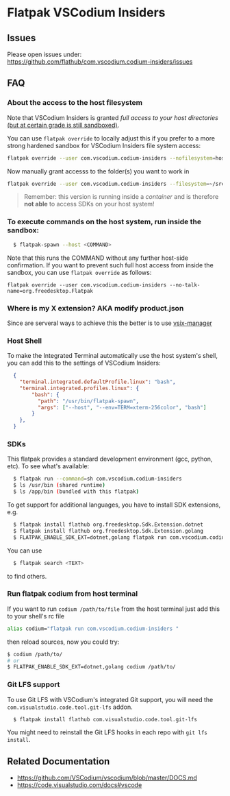 # Flatpak VSCodium Insiders

## Issues
Please open issues under: https://github.com/flathub/com.vscodium.codium-insiders/issues

## FAQ

### About the access to the host filesystem
Note that VSCodium Insiders is granted *full access to your host directories*
[(but at certain grade is still sandboxed)](https://docs.flatpak.org/en/latest/sandbox-permissions.html#filesystem-access).

You can use `flatpak override` to locally adjust this if you prefer to a more strong
hardened sandbox for VSCodium Insiders file system access:
```bash
flatpak override --user com.vscodium.codium-insiders --nofilesystem=host
```

Now manually grant accesss to the folder(s) you want to work in
```bash
flatpak override --user com.vscodium.codium-insiders --filesystem=~/src
```

> Remember: this version is running inside a _container_ and is therefore __not able__
to access SDKs on your host system!

### To execute commands on the host system, run inside the sandbox:

```bash
  $ flatpak-spawn --host <COMMAND>
```

Note that this runs the COMMAND without any further host-side confirmation.
If you want to prevent such full host access from inside the sandbox, you can use `flatpak override` as follows:
```
flatpak override --user com.vscodium.codium-insiders --no-talk-name=org.freedesktop.Flatpak
```
### Where is my X extension? AKA modify product.json

Since are serveral ways to achieve this the better is to use [vsix-manager](https://open-vsx.org/extension/zokugun/vsix-manager)

### Host Shell

To make the Integrated Terminal automatically use the host system's shell,
you can add this to the settings of VSCodium Insiders:

```json
  {
    "terminal.integrated.defaultProfile.linux": "bash",
    "terminal.integrated.profiles.linux": {
        "bash": {
          "path": "/usr/bin/flatpak-spawn",
          "args": ["--host", "--env=TERM=xterm-256color", "bash"]
        }
    },
  }
```

### SDKs

This flatpak provides a standard development environment (gcc, python, etc).
To see what's available:

```bash
  $ flatpak run --command=sh com.vscodium.codium-insiders
  $ ls /usr/bin (shared runtime)
  $ ls /app/bin (bundled with this flatpak)
```
To get support for additional languages, you have to install SDK extensions, e.g.

```bash
  $ flatpak install flathub org.freedesktop.Sdk.Extension.dotnet
  $ flatpak install flathub org.freedesktop.Sdk.Extension.golang
  $ FLATPAK_ENABLE_SDK_EXT=dotnet,golang flatpak run com.vscodium.codium-insiders
```
You can use

```bash
  $ flatpak search <TEXT>
```
to find others.

### Run flatpak codium from host terminal

If you want to run `codium /path/to/file` from the host terminal just add this
to your shell's rc file

```bash
alias codium="flatpak run com.vscodium.codium-insiders "
```

then reload sources, now you could try:

```bash
$ codium /path/to/
# or
$ FLATPAK_ENABLE_SDK_EXT=dotnet,golang codium /path/to/
```

### Git LFS support

To use Git LFS with VSCodium's integrated Git support, you will need the `com.visualstudio.code.tool.git-lfs` addon.

```bash
  $ flatpak install flathub com.visualstudio.code.tool.git-lfs
```

You might need to reinstall the Git LFS hooks in each repo with `git lfs install`.

## Related Documentation

- https://github.com/VSCodium/vscodium/blob/master/DOCS.md
- https://code.visualstudio.com/docs#vscode
